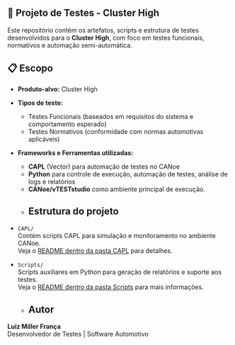 ## 🧪 Projeto de Testes - Cluster High

Este repositório contém os artefatos, scripts e estrutura de testes desenvolvidos para o **Cluster High**, com foco em testes funcionais, normativos e automação semi-automática.

## 📋 Escopo

- **Produto-alvo:** Cluster High
- **Tipos de teste:**
  - Testes Funcionais (baseados em requisitos do sistema e comportamento esperado)
  - Testes Normativos (conformidade com normas automotivas aplicáveis)
- **Frameworks e Ferramentas utilizadas:**
  - **CAPL** (Vector) para automação de testes no CANoe
  - **Python** para controle de execução, automação de testes, análise de logs e relatórios
  - **CANoe/vTESTstudio** como ambiente principal de execução.
  - ## Estrutura do projeto

- `CAPL/`  
  Contém scripts CAPL para simulação e monitoramento no ambiente CANoe.  
  Veja o [README dentro da pasta CAPL](./CAPL/README.md) para detalhes.

- `Scripts/`  
  Scripts auxiliares em Python para geração de relatórios e suporte aos testes.  
  Veja o [README dentro da pasta Scripts](./Scripts/README.md) para mais informações.

  - ## Autor

**Luiz Miller França**  
Desenvolvedor de Testes | Software Automotivo



